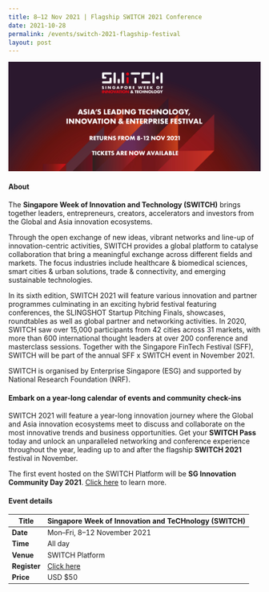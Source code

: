 ```yaml
---
title: 8–12 Nov 2021 | Flagship SWITCH 2021 Conference
date: 2021-10-28
permalink: /events/switch-2021-flagship-festival
layout: post
---
```

![Alt text for image on Isomer site](/images/switch_2021_launch_event_banner.jpg)

#### About

The **Singapore Week of Innovation and Technology (SWITCH)** brings together leaders, entrepreneurs, creators, accelerators and investors from the Global and Asia innovation ecosystems.

Through the open exchange of new ideas, vibrant networks and line-up of innovation-centric activities, SWITCH provides a global platform to catalyse collaboration that bring a meaningful exchange across different fields and markets. The focus industries include healthcare & biomedical sciences, smart cities & urban solutions, trade & connectivity, and emerging sustainable technologies.

In its sixth edition, SWITCH 2021 will feature various innovation and partner programmes culminating in an exciting hybrid festival featuring conferences, the SLINGSHOT Startup Pitching Finals, showcases, roundtables as well as global partner and networking activities. In 2020, SWITCH saw over 15,000 participants from 42 cities across 31 markets, with more than 600 international thought leaders at over 200 conference and masterclass sessions. Together with the Singapore FinTech Festival (SFF), SWITCH will be part of the annual SFF x SWITCH event in November 2021.

SWITCH is organised by Enterprise Singapore (ESG) and supported by National Research Foundation (NRF).


#### Embark on a year-long calendar of events and community check-ins

SWITCH 2021 will feature a year-long innovation journey where the Global and Asia innovation ecosystems meet to discuss and collaborate on the most innovative trends and business opportunities. Get your **SWITCH Pass** today and unlock an unparalleled networking and conference experience throughout the year, leading up to and after the flagship **SWITCH 2021** festival in November.

The first event hosted on the SWITCH Platform will be **SG Innovation Community Day 2021**. [Click here](/events/sg-innovation-community-day-2021) to learn more.


#### Event details


| **Title** | Singapore Week of Innovation and TeCHnology (SWITCH) |
| -------- | -------- |
|**Date** | Mon–Fri, 8–12 November 2021 
| **Time**    | All day |
|**Venue** | SWITCH Platform 
| **Register** | [Click here](https://events.hubilo.com/switchsg/register) |
|**Price** | USD $50